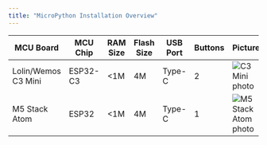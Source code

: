 ```yaml
---
title: "MicroPython Installation Overview"
---
```


| MCU Board  | MCU Chip | RAM Size | Flash Size | USB Port | Buttons | Picture |
| ---------- | -------- | -------- |----------- |--------- |-------- |-------- |
| Lolin/Wemos C3 Mini | ESP32-C3 | &lt;1M | 4M | Type-C | 2 | ![C3 Mini photo](https://micropython.org/resources/micropython-media/boards/LOLIN_C3_MINI/lolin_c3_mini.jpg) |
| M5 Stack Atom | ESP32 | &lt;1M | 4M | Type-C | 1 | ![M5 Stack Atom photo](https://micropython.org/resources/micropython-media/boards/M5STACK_ATOM/m5stack_atom.jpg) |
